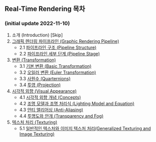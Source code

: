## Real-Time Rendering 목차
### (initial update 2022-11-10)
1. 소개 (Introduction) [Skip]
2. [그래픽 렌더링 파이프라인 (Graphic Rendering Pipeline)](https://github.com/mKangSH/Graphics_Study/tree/main/Real-Time%20Rendering)
    - 2.1 [파이프라인 구조 (Pipeline Structure)](https://github.com/mKangSH/Graphics_Study/blob/main/Real-Time%20Rendering/2.%20Graphic%20Rendering%20Pipeline/1.%20Pipline%20Structure.md)
    - 2.2 [파이프라인 세부 단계 (Pipeline Stage)](https://github.com/mKangSH/Graphics_Study/blob/main/Real-Time%20Rendering/2.%20Graphic%20Rendering%20Pipeline/2.%20Pipeline%20Stage.md)
3. [변환 (Transformation)](https://github.com/mKangSH/Graphics_Study/tree/main/Real-Time%20Rendering/3.%20Transformation)
    - 3.1 [기본 변환 (Basic Transformation)](https://github.com/mKangSH/Graphics_Study/blob/main/Real-Time%20Rendering/3.%20Transformation/1.%20Basic%20Transformation.md)
    - 3.2 [오일러 변환 (Euler Transformation)](https://github.com/mKangSH/Graphics_Study/blob/main/Real-Time%20Rendering/3.%20Transformation/2.%20Euler%20Transformation.md)
    - 3.3 [사원수 (Quarternions)](https://github.com/mKangSH/Graphics_Study/blob/main/Real-Time%20Rendering/3.%20Transformation/3.%20Quarternions.md)
    - 3.4 [투영 (Projection)](https://github.com/mKangSH/Graphics_Study/blob/main/Real-Time%20Rendering/3.%20Transformation/4.%20Projection.md)
4. [시각적 외향 (Visual Appearance)](https://github.com/mKangSH/Graphics_Study/tree/main/Real-Time%20Rendering/4.%20Visual%20Appearance)
    - 4.1 [시각적 외향 개념 (Concepts)](https://github.com/mKangSH/Graphics_Study/blob/main/Real-Time%20Rendering/4.%20Visual%20Appearance/1.%20Visual%20Appearance.md)
    - 4.2 [조명 모델과 조명 처리식 (Lighting Model and Equation)](https://github.com/mKangSH/Graphics_Study/blob/main/Real-Time%20Rendering/4.%20Visual%20Appearance/2.%20Lighting%20Model%20and%20Equation.md)
    - 4.3 [안티 앨리어싱 (Anti-Aliasing)](https://github.com/mKangSH/Graphics_Study/blob/main/Real-Time%20Rendering/4.%20Visual%20Appearance/3.%20Anti-aliasing.md)
    - 4.4 [투명도와 안개 (Transparency and Fog)](https://github.com/mKangSH/Graphics_Study/blob/main/Real-Time%20Rendering/4.%20Visual%20Appearance/4.%20Transparency%20and%20Fog.md)
5. [텍스처 처리 (Texturing)](https://github.com/mKangSH/Graphics_Study/tree/main/Real-Time%20Rendering/5.%20Texturing)
    - 5.1 [일반적인 텍스처와 이미지 텍스처 처리(Generalized Texturing and Image Texturing)](https://github.com/mKangSH/Graphics_Study/tree/main/Real-Time%20Rendering/5.%20Texturing/1.%20Generalized%20Texturing%20and%20Image%20Texturing.md)